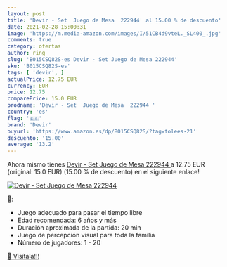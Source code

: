 ```yaml
---
layout: post
title: 'Devir - Set  Juego de Mesa  222944  al 15.00 % de descuento'
date: 2021-02-28 15:00:31
image: 'https://m.media-amazon.com/images/I/51CB4d9vteL._SL400_.jpg'
comments: true
category: ofertas
author: ring
slug: 'B015CSQ82S-es Devir - Set Juego de Mesa 222944'
sku: 'B015CSQ82S-es'
tags: [ 'devir', ]
actualPrice: 12.75 EUR
currency: EUR
price: 12.75
comparePrice: 15.0 EUR
prodname: 'Devir - Set  Juego de Mesa  222944 '
country: 'es'
flag: '🇪🇸'
brand: 'Devir'
buyurl: 'https://www.amazon.es/dp/B015CSQ82S/?tag=tolees-21'
descuento: '15.00'
average: '13.2'
---
```


Ahora mismo tienes [Devir - Set  Juego de Mesa  222944 ](https://www.amazon.es/dp/B015CSQ82S/?tag=tolees-21) a 12.75 EUR (original: 15.0 EUR) (15.00 %  de descuento) en el siguiente enlace!

[![Devir - Set  Juego de Mesa  222944 ](https://m.media-amazon.com/images/I/51CB4d9vteL._SL400_.jpg)](https://www.amazon.es/dp/B015CSQ82S/?tag=tolees-21)

🔎:

- Juego adecuado para pasar el tiempo libre
- Edad recomendada: 6 años y más
- Duración aproximada de la partida: 20 min
- Juego de percepción visual para toda la familia
- Número de jugadores: 1 - 20

[🛒 Visítala!!!](https://www.amazon.es/dp/B015CSQ82S/?tag=tolees-21)
